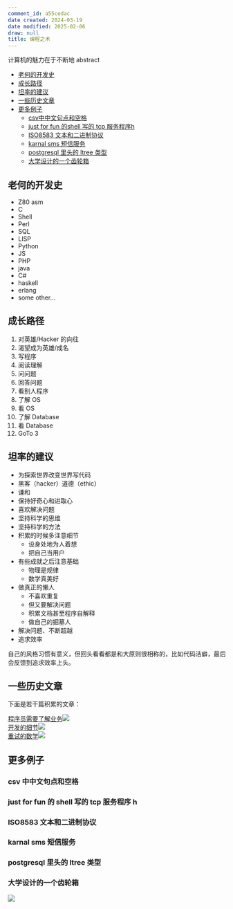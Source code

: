 ```yaml
---
comment_id: a55cedac
date created: 2024-03-19
date modified: 2025-02-06
draw: null
title: 编程之术
---
```

计算机的魅力在于不断地 abstract

<!-- more -->
- [老何的开发史](https://wiki.corp.qunar.com/pages/viewpage.action?pageId=196378429#)
- [成长路径](https://wiki.corp.qunar.com/pages/viewpage.action?pageId=196378429#)
- [坦率的建议](https://wiki.corp.qunar.com/pages/viewpage.action?pageId=196378429#)
- [一些历史文章](https://wiki.corp.qunar.com/pages/viewpage.action?pageId=196378429#)
- [更多例子](https://wiki.corp.qunar.com/pages/viewpage.action?pageId=196378429#)
    - [csv中中文句点和空格](https://wiki.corp.qunar.com/pages/viewpage.action?pageId=196378429#)
    - [just for fun 的shell 写的 tcp 服务程序h](https://wiki.corp.qunar.com/pages/viewpage.action?pageId=196378429#)
    - [ISO8583 文本和二进制协议](https://wiki.corp.qunar.com/pages/viewpage.action?pageId=196378429#)
    - [karnal sms 短信服务](https://wiki.corp.qunar.com/pages/viewpage.action?pageId=196378429#)
    - [postgresql 里头的 ltree 类型](https://wiki.corp.qunar.com/pages/viewpage.action?pageId=196378429#)
    - [大学设计的一个齿轮箱](https://wiki.corp.qunar.com/pages/viewpage.action?pageId=196378429#)

## 老何的开发史

- Z80 asm
- C
- Shell
- Perl
- SQL
- LISP
- Python
- JS
- PHP
- java
- C#
- haskell
- erlang
- some other...

## 成长路径

1. 对英雄/Hacker 的向往
2. 渴望成为英雄/成名
3. 写程序
4. 阅读理解
5. 问问题
6. 回答问题
7. 看别人程序
8. 了解 OS
9. 看 OS
10. 了解 Database
11. 看 Database
12. GoTo 3

## 坦率的建议

- 为探索世界改变世界写代码
- 黑客（hacker）道德（ethic）
- 谦和
- 保持好奇心和进取心
- 喜欢解决问题
- 坚持科学的思维
- 坚持科学的方法
- 积累的时候多注意细节
    - 设身处地为人着想
    - 把自己当用户
- 有些成就之后注意基础
    - 物理是规律
    - 数学真美好
- 做真正的懒人
    - 不喜欢重复
    - 但又要解决问题
    - 积累文档甚至程序自解释
    - 做自己的掘墓人
- 解决问题、不断超越
- 追求效率

自己的风格习惯有意义，但回头看看都是和大原则很相称的，比如代码洁癖，最后会反馈到追求效率上头。

## 一些历史文章

下面是若干篇积累的文章：

[程序员需要了解业务![](https://wiki.corp.qunar.com/images/icons/linkext7.gif)](http://wiki.corp.qunar.com/confluence/pages/viewpage.action?pageId=49259586)  
[开发的细节![](https://wiki.corp.qunar.com/images/icons/linkext7.gif)](http://wiki.corp.qunar.com/confluence/pages/viewpage.action?pageId=30427958)  
[重试的数学![](https://wiki.corp.qunar.com/images/icons/linkext7.gif)](http://wiki.corp.qunar.com/confluence/pages/viewpage.action?pageId=104869538)

## 更多例子

### csv 中中文句点和空格

### just for fun 的 shell 写的 tcp 服务程序 h

### ISO8583 文本和二进制协议

### karnal sms 短信服务

### postgresql 里头的 ltree 类型

### 大学设计的一个齿轮箱

![](https://wiki.corp.qunar.com/download/attachments/196378429/IMG_2001.JPG?version=2&modificationDate=1524647909000&api=v2)
